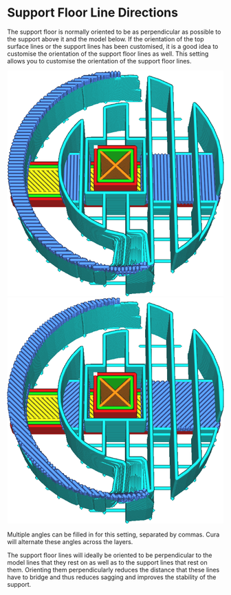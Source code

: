 Support Floor Line Directions
====
The support floor is normally oriented to be as perpendicular as possible to the support above it and the model below. If the orientation of the top surface lines or the support lines has been customised, it is a good idea to customise the orientation of the support floor lines as well. This setting allows you to customise the orientation of the support floor lines.

![Both the roof and floor angled at 0° and 90°](../images/support_interface_angles_0.png)
![Both the roof and floor angled at 45° and 135°](../images/support_interface_angles_45.png)

Multiple angles can be filled in for this setting, separated by commas. Cura will alternate these angles across the layers.

The support floor lines will ideally be oriented to be perpendicular to the model lines that they rest on as well as to the support lines that rest on them. Orienting them perpendicularly reduces the distance that these lines have to bridge and thus reduces sagging and improves the stability of the support.